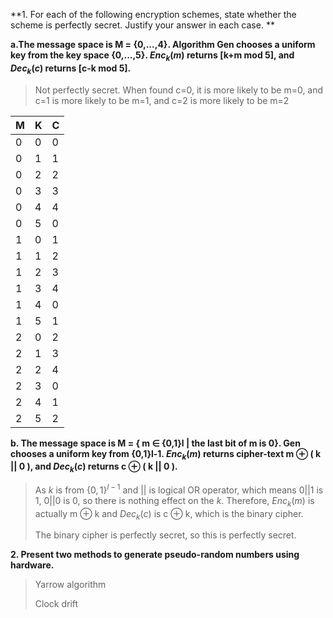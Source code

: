 **1. For each of the following encryption schemes, state whether the scheme is perfectly secret. Justify your answer in each case. **

**a.The message space is M = {0,...,4}. Algorithm Gen chooses a uniform key from the key space {0,...,5}. $Enc_k(m)$ returns [k+m mod 5], and $Dec_k(c)$ returns [c-k mod 5].**

>Not perfectly secret. When found c=0, it is more likely to be m=0, and c=1 is more likely to be m=1, and c=2 is more likely to be m=2

| M    | K    | C    |
| ---- | ---- | ---- |
| 0    | 0    | 0    |
| 0    | 1    | 1    |
| 0    | 2    | 2    |
| 0    | 3    | 3    |
| 0    | 4    | 4    |
| 0    | 5    | 0    |
| 1    | 0    | 1    |
| 1    | 1    | 2    |
| 1    | 2    | 3    |
| 1    | 3    | 4    |
| 1    | 4    | 0    |
| 1    | 5    | 1    |
| 2    | 0    | 2    |
| 2    | 1    | 3    |
| 2    | 2    | 4    |
| 2    | 3    | 0    |
| 2    | 4    | 1    |
| 2    | 5    | 2    |

**b. The message space is M = { m ∈ {0,1}l | the last bit of m is 0}. Gen chooses a uniform key from {0,1}l-1. $Enc_k(m)$ returns cipher-text m ⊕ ( k || 0 ), and $Dec_k(c)$ returns c ⊕ ( k || 0 ).**

>As $k$  is from $\{0,1\}^{l-1}$ and $||$ is logical OR operator, which means 0||1 is 1, 0||0 is 0, so there is nothing effect on the $k$. Therefore, $Enc_k(m)$ is actually m ⊕  k and $Dec_k(c)$ is c ⊕  k, which is the binary cipher.
>
>The binary cipher is perfectly secret, so this is perfectly secret.

**2. Present two methods to generate pseudo-random numbers using hardware.**

> Yarrow algorithm
>
> Clock drift